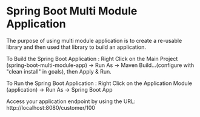 # Spring Boot Multi Module Application

The purpose of using multi module application is to create a re-usable library and then used that library to build an application.

To Build the Spring Boot Application : Right Click on the Main Project (spring-boot-multi-module-app) -> Run As -> Maven Build...(configure with "clean install" in goals), then Apply & Run. 

To Run the Spring Boot Application : Right Click on the Application Module (application) -> Run As -> Spring Boot App

Access your application endpoint by using the URL: http://localhost:8080/customer/100

